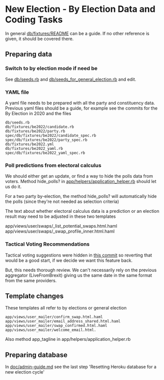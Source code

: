 # New Election - By Election Data and Coding Tasks

In general [db/fixtures/README](../../db/fixtures/README.md) can be a guide. If no other reference is given, it should be covered there.

## Preparing data

### Switch to by election mode if need be

See [db/seeds.rb](../../db/seeds.rb) and [db/seeds_for_general_election.rb](../../db/seeds_for_general_election.rb) and edit.

### YAML file

A yaml file needs to be prepared with all the party and constituency data. Previous yaml files should be a guide, for example see the commits for the By Election in 2020 and the files 

    db/seeds.rb
    db/fixtures/be2022/candidate.rb
    db/fixtures/be2022/party.rb
    spec/db/fixtures/be2022/candidate_spec.rb
    spec/db/fixtures/be2022/party_spec.rb
    db/fixtures/be2022.yml
    db/fixtures/be2022_yaml.rb
    spec/db/fixtures/be2022_yaml_spec.rb

### Poll predictions from electoral calculus

We should either get an update, or find a way to hide the polls data from voters. Method hide_polls? in [app/helpers/application_helper.rb](../../app/helpers/application_helper.rb) should let us do it. 

For a two party by-election, the method hide_polls? will automatically hide the polls (since they're not needed as selection criteria)

The text about whether electoral calculus data is a prediction or an election result may need to be adjusted in these two templates

  app/views/user/swaps/_list_potential_swaps.html.haml
  app/views/user/swaps/_swap_profile_inner.html.haml

### Tactical Voting Recommendations

Tactical voting suggestions were hidden in [this commit](https://github.com/swapmyvote/swapmyvote/commit/52fcb7866e1bb98dd42372464f9dc7d691c76d3d) so reverting that would be a good start, if we decide we want this feature back.

But, this needs thorough review. We can't necessarily rely on the previous aggregator (LiveFromBrexit) giving us the same date in the same format from the same providers.

## Template changes

These templates all refer to by elections or general election

    app/views/user_mailer/confirm_swap.html.haml
    app/views/user_mailer/email_address_shared.html.haml
    app/views/user_mailer/swap_confirmed.html.haml
    app/views/user_mailer/welcome_email.html.

Also method app_tagline in app/helpers/application_helper.rb

## Preparing database

In [doc/admin-guide.md](../admin-guide.md) see the last step 'Resetting Heroku database for a new election cycle'
